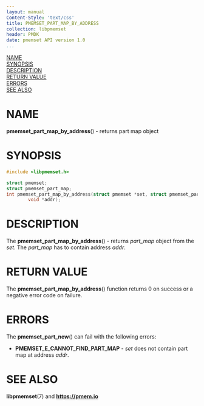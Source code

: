 ```yaml
---
layout: manual
Content-Style: 'text/css'
title: PMEMSET_PART_MAP_BY_ADDRESS
collection: libpmemset
header: PMDK
date: pmemset API version 1.0
...
```


[comment]: <> (SPDX-License-Identifier: BSD-3-Clause)
[comment]: <> (Copyright 2021, Intel Corporation)

[comment]: <> (pmemset_part_map_by_address.3 -- man page for libpmemset pmemset_part_map_by_address function)

[NAME](#name)<br />
[SYNOPSIS](#synopsis)<br />
[DESCRIPTION](#description)<br />
[RETURN VALUE](#return-value)<br />
[ERRORS](#errors)<br />
[SEE ALSO](#see-also)<br />

# NAME #

**pmemset_part_map_by_address**() - returns part map object

# SYNOPSIS #

```c
#include <libpmemset.h>

struct pmemset;
struct pmemset_part_map;
int pmemset_part_map_by_address(struct pmemset *set, struct pmemset_part_map **pmap,
		void *addr);
```

# DESCRIPTION #

The **pmemset_part_map_by_address**() - returns *part_map* object from the *set*.
The *part_map* has to contain address *addr*.

# RETURN VALUE #

The **pmemset_part_map_by_address**() function returns 0 on success
or a negative error code on failure.

# ERRORS #

The **pmemset_part_new**() can fail with the following errors:

* **PMEMSET_E_CANNOT_FIND_PART_MAP** - *set* does not contain part map at address *addr*.

# SEE ALSO #

**libpmemset**(7) and **<https://pmem.io>**
